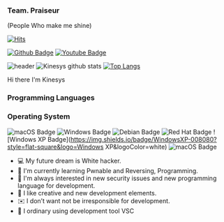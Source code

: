### Team. Praiseur
(People Who make me shine)

[![Hits](https://hits.seeyoufarm.com/api/count/incr/badge.svg?url=https://github.com/Kinesys)](https://hits.seeyoufarm.com) 

[![Github Badge](http://img.shields.io/badge/-Github%20-black?style=flat-square&logo=github&link=https://github.com/kinesys)](https://github.com/kinesys)
[![Youtube Badge](https://img.shields.io/badge/Youtube-ff0000?style=flat-square&logo=youtube&link=https://www.youtube.com/channel/UCzvy3twsV4JbESQR9vt1UaA)](https://www.youtube.com/channel/UCzvy3twsV4JbESQR9vt1UaA)

![header](https://capsule-render.vercel.app/api?type=wave&color=gradient&height=300&section=footer&text=Kinesys%20Github&fontSize=90)
![Kinesys github stats](https://github-readme-stats.vercel.app/api?username=Kinesys&show_icons=true&theme=tokyonight )
[![Top Langs](https://github-readme-stats.vercel.app/api/top-langs/?username=Kinesys&layout=compact&show_icons=true&theme=tokyonight)](https://github.com/Kinesys/github-readme-stats)

Hi there I'm Kinesys 

### Programming Languages


### Operating System
![macOS Badge](https://img.shields.io/badge/macOS-000000?style=flat-square&logo=macOS&logoColor=white)
![Windows Badge](https://img.shields.io/badge/Windows-0078D6?style=flat-square&logo=Windows&logoColor=white)
![Debian Badge](https://img.shields.io/badge/Debian-A81D33?style=flat-square&logo=Debian&logoColor=white)
![Red Hat Badge](https://img.shields.io/badge/RedHat-EE0000?style=flat-square&logo=RedHat&logoColor=white)
![Windows XP Badge](https://img.shields.io/badge/WindowsXP-008080?style=flat-square&logo=Windows XP&logoColor=white)
![macOS Badge](https://img.shields.io/badge/macOS-000000?style=flat-square&logo=macOS&logoColor=white)

- 💻 My future dream is White hacker. 
- 🌱 I'm currently learning Pwnable and Reversing, Programming. 
- 🔭 I'm always interested in new security issues and new programming language for development.
- 🐼 I like creative and new development elements.
- ✉️ I don’t want not be irresponsible for development.
- 🐧 I ordinary using development tool VSC 
